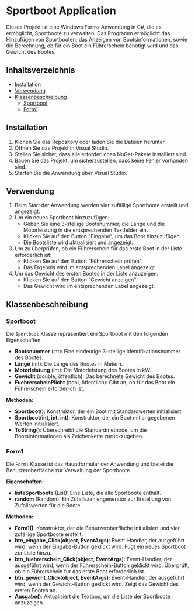 # Sportboot Application

Dieses Projekt ist eine Windows Forms Anwendung in C#, die es ermöglicht, Sportboote zu verwalten. Das Programm ermöglicht das Hinzufügen von Sportbooten, das Anzeigen von Bootsinformationen, sowie die Berechnung, ob für ein Boot ein Führerschein benötigt wird und das Gewicht des Bootes.

## Inhaltsverzeichnis
- [Installation](#installation)
- [Verwendung](#verwendung)
- [Klassenbeschreibung](#klassenbeschreibung)
  - [Sportboot](#sportboot)
  - [Form1](#form1)

## Installation

1. Klonen Sie das Repository oder laden Sie die Dateien herunter.
2. Öffnen Sie das Projekt in Visual Studio.
3. Stellen Sie sicher, dass alle erforderlichen NuGet-Pakete installiert sind.
4. Bauen Sie das Projekt, um sicherzustellen, dass keine Fehler vorhanden sind.
5. Starten Sie die Anwendung über Visual Studio.

## Verwendung

1. Beim Start der Anwendung werden vier zufällige Sportboote erstellt und angezeigt.
2. Um ein neues Sportboot hinzuzufügen:
   - Geben Sie eine 3-stellige Bootsnummer, die Länge und die Motorleistung in die entsprechenden Textfelder ein.
   - Klicken Sie auf den Button "Eingabe", um das Boot hinzuzufügen.
   - Die Bootsliste wird aktualisiert und angezeigt.
3. Um zu überprüfen, ob ein Führerschein für das erste Boot in der Liste erforderlich ist:
   - Klicken Sie auf den Button "Führerschein prüfen".
   - Das Ergebnis wird im entsprechenden Label angezeigt.
4. Um das Gewicht des ersten Bootes in der Liste anzuzeigen:
   - Klicken Sie auf den Button "Gewicht anzeigen".
   - Das Gewicht wird im entsprechenden Label angezeigt.

## Klassenbeschreibung

### Sportboot

Die `Sportboot` Klasse repräsentiert ein Sportboot mit den folgenden Eigenschaften:

- **Bootsnummer** (int): Eine eindeutige 3-stellige Identifikationsnummer des Bootes.
- **Länge** (int): Die Länge des Bootes in Metern.
- **Motorleistung** (int): Die Motorleistung des Bootes in kW.
- **Gewicht** (double, öffentlich): Das berechnete Gewicht des Bootes.
- **FuehrerscheinPlicht** (bool, öffentlich): Gibt an, ob für das Boot ein Führerschein erforderlich ist.

**Methoden:**

- **Sportboot()**: Konstruktor, der ein Boot mit Standardwerten initialisiert.
- **Sportboot(int, int, int)**: Konstruktor, der ein Boot mit angegebenen Werten initialisiert.
- **ToString()**: Überschreibt die Standardmethode, um die Bootsinformationen als Zeichenkette zurückzugeben.

### Form1

Die `Form1` Klasse ist das Hauptformular der Anwendung und bietet die Benutzeroberfläche zur Verwaltung der Sportboote.

**Eigenschaften:**

- **listeSportboote** (List<Sportboot>): Eine Liste, die alle Sportboote enthält.
- **random** (Random): Ein Zufallszahlengenerator zur Erstellung von Zufallswerten für die Boote.

**Methoden:**

- **Form1()**: Konstruktor, der die Benutzeroberfläche initialisiert und vier zufällige Sportboote erstellt.
- **btn_eingabe_Click(object, EventArgs)**: Event-Handler, der ausgeführt wird, wenn der Eingabe-Button geklickt wird. Fügt ein neues Sportboot zur Liste hinzu.
- **btn_fuehrerschein_Click(object, EventArgs)**: Event-Handler, der ausgeführt wird, wenn der Führerschein-Button geklickt wird. Überprüft, ob ein Führerschein für das erste Boot erforderlich ist.
- **btn_gewicht_Click(object, EventArgs)**: Event-Handler, der ausgeführt wird, wenn der Gewicht-Button geklickt wird. Zeigt das Gewicht des ersten Bootes an.
- **Ausgabe()**: Aktualisiert die Textbox, um die Liste der Sportboote anzuzeigen.
